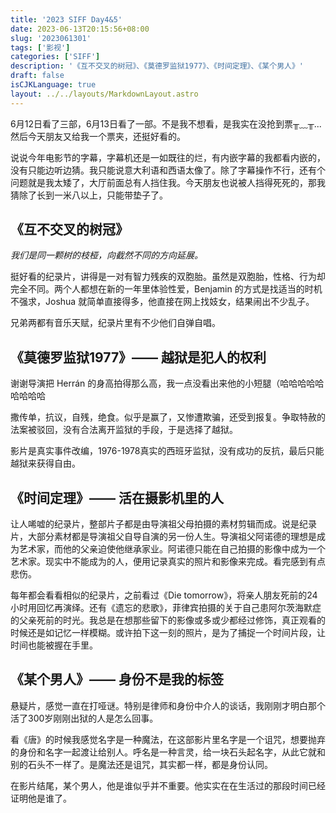 ```yaml
---
title: '2023 SIFF Day4&5'
date: 2023-06-13T20:15:56+08:00
slug: '2023061301'
tags: ['影视']
categories: ['SIFF']
description: '《互不交叉的树冠》、《莫德罗监狱1977》、《时间定理》、《某个男人》'
draft: false
isCJKLanguage: true
layout: ../../layouts/MarkdownLayout.astro
---
```

6月12日看了三部，6月13日看了一部。不是我不想看，是我实在没抢到票╥﹏╥... 然后今天朋友又给我一个票夹，还挺好看的。

说说今年电影节的字幕，字幕机还是一如既往的烂，有内嵌字幕的我都看内嵌的，没有只能边听边猜。我只能说意大利语和西语太像了。除了字幕操作不行，还有个问题就是我太矮了，大厅前面总有人挡住我。今天朋友也说被人挡得死死的，那我猜除了长到一米八以上，只能带垫子了。

## 《互不交叉的树冠》

*我们是同一颗树的枝桠，向截然不同的方向延展。*

挺好看的纪录片，讲得是一对有智力残疾的双胞胎。虽然是双胞胎，性格、行为却完全不同。两个人都想在新的一年里体验性爱，Benjamin 的方式是找适当的时机不强求，Joshua 就简单直接得多，他直接在网上找妓女，结果闹出不少乱子。

兄弟两都有音乐天赋，纪录片里有不少他们自弹自唱。

## 《莫德罗监狱1977》—— 越狱是犯人的权利

谢谢导演把 Herrán 的身高拍得那么高，我一点没看出来他的小短腿（哈哈哈哈哈哈哈哈哈

撒传单，抗议，自残，绝食。似乎是赢了，又惨遭欺骗，还受到报复。争取特赦的法案被驳回，没有合法离开监狱的手段，于是选择了越狱。

影片是真实事件改编，1976-1978真实的西班牙监狱，没有成功的反抗，最后只能越狱来获得自由。

## 《时间定理》—— 活在摄影机里的人

让人唏嘘的纪录片，整部片子都是由导演祖父母拍摄的素材剪辑而成。说是纪录片，大部分素材都是导演祖父自导自演的另一份人生。导演祖父阿诺德的理想是成为艺术家，而他的父亲迫使他继承家业。阿诺德只能在自己拍摄的影像中成为一个艺术家。现实中不能成为的人，便用记录真实的照片和影像来完成。看完感到有点悲伤。

每年都会看看相似的纪录片，之前看过《Die tomorrow》，将亲人朋友死前的24小时用回忆再演绎。还有《遗忘的悲歌》，菲律宾拍摄的关于自己患阿尔茨海默症的父亲死前的时光。我总是在想那些留下的影像或多或少都经过修饰，真正观看的时候还是如记忆一样模糊。或许拍下这一刻的照片，是为了捕捉一个时间片段，让时间也能被握在手里。

## 《某个男人》—— 身份不是我的标签

悬疑片，感觉一直在打哑谜。特别是律师和身份中介人的谈话，我刚刚才明白那个活了300岁刚刚出狱的人是怎么回事。

看《唐》的时候我感觉名字是一种魔法，在这部影片里名字是一个诅咒，想要抛弃的身份和名字一起渡让给别人。呼名是一种言灵，给一块石头起名字，从此它就和别的石头不一样了。是魔法还是诅咒，其实都一样，都是身份认同。

在影片结尾，某个男人，他是谁似乎并不重要。他实实在在生活过的那段时间已经证明他是谁了。
